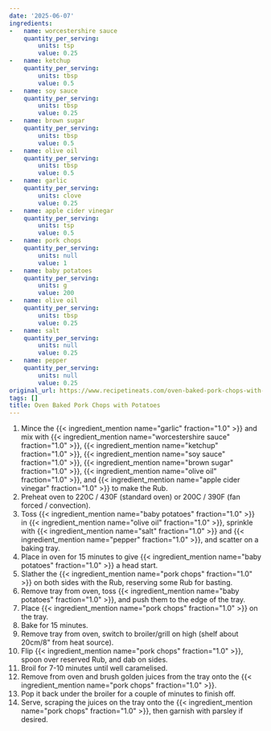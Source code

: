 ```yaml
---
date: '2025-06-07'
ingredients:
-   name: worcestershire sauce
    quantity_per_serving:
        units: tsp
        value: 0.25
-   name: ketchup
    quantity_per_serving:
        units: tbsp
        value: 0.5
-   name: soy sauce
    quantity_per_serving:
        units: tbsp
        value: 0.25
-   name: brown sugar
    quantity_per_serving:
        units: tbsp
        value: 0.5
-   name: olive oil
    quantity_per_serving:
        units: tbsp
        value: 0.5
-   name: garlic
    quantity_per_serving:
        units: clove
        value: 0.25
-   name: apple cider vinegar
    quantity_per_serving:
        units: tsp
        value: 0.5
-   name: pork chops
    quantity_per_serving:
        units: null
        value: 1
-   name: baby potatoes
    quantity_per_serving:
        units: g
        value: 200
-   name: olive oil
    quantity_per_serving:
        units: tbsp
        value: 0.25
-   name: salt
    quantity_per_serving:
        units: null
        value: 0.25
-   name: pepper
    quantity_per_serving:
        units: null
        value: 0.25
original_url: https://www.recipetineats.com/oven-baked-pork-chops-with-potatoes/#h-cooking-pork-chops-in-the-oven
tags: []
title: Oven Baked Pork Chops with Potatoes
---
```


1. Mince the {{< ingredient_mention name="garlic" fraction="1.0" >}} and mix with {{< ingredient_mention name="worcestershire sauce" fraction="1.0" >}}, {{< ingredient_mention name="ketchup" fraction="1.0" >}}, {{< ingredient_mention name="soy sauce" fraction="1.0" >}}, {{< ingredient_mention name="brown sugar" fraction="1.0" >}}, {{< ingredient_mention name="olive oil" fraction="1.0" >}}, and {{< ingredient_mention name="apple cider vinegar" fraction="1.0" >}} to make the Rub.
2. Preheat oven to 220C / 430F (standard oven) or 200C / 390F (fan forced / convection).
3. Toss {{< ingredient_mention name="baby potatoes" fraction="1.0" >}} in {{< ingredient_mention name="olive oil" fraction="1.0" >}}, sprinkle with {{< ingredient_mention name="salt" fraction="1.0" >}} and {{< ingredient_mention name="pepper" fraction="1.0" >}}, and scatter on a baking tray.
4. Place in oven for 15 minutes to give {{< ingredient_mention name="baby potatoes" fraction="1.0" >}} a head start.
5. Slather the {{< ingredient_mention name="pork chops" fraction="1.0" >}} on both sides with the Rub, reserving some Rub for basting.
6. Remove tray from oven, toss {{< ingredient_mention name="baby potatoes" fraction="1.0" >}}, and push them to the edge of the tray.
7. Place {{< ingredient_mention name="pork chops" fraction="1.0" >}} on the tray.
8. Bake for 15 minutes.
9. Remove tray from oven, switch to broiler/grill on high (shelf about 20cm/8" from heat source).
10. Flip {{< ingredient_mention name="pork chops" fraction="1.0" >}}, spoon over reserved Rub, and dab on sides.
11. Broil for 7-10 minutes until well caramelised.
12. Remove from oven and brush golden juices from the tray onto the {{< ingredient_mention name="pork chops" fraction="1.0" >}}.
13. Pop it back under the broiler for a couple of minutes to finish off.
14. Serve, scraping the juices on the tray onto the {{< ingredient_mention name="pork chops" fraction="1.0" >}}, then garnish with parsley if desired.